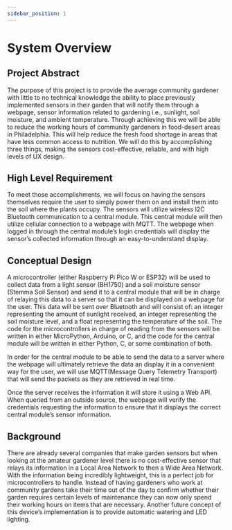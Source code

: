 ```yaml
---
sidebar_position: 1
---
```


# System Overview

## Project Abstract
The purpose of this project is to provide the average community gardener with little to no technical knowledge the ability to place previously implemented sensors in their garden that will notify them through a webpage, sensor information related to gardening i.e., sunlight, soil moisture, and ambient temperature. Through achieving this we will be able to reduce the working hours of community gardeners in food-desert areas in Philadelphia. This will help reduce the fresh food shortage in areas that have less common access to nutrition. We will do this by accomplishing three things, making the sensors cost-effective, reliable, and with high levels of UX design.

## High Level Requirement
To meet those accomplishments, we will focus on having the sensors themselves require the user to simply power them on and install them into the soil where the plants occupy. The sensors will utilize wireless I2C Bluetooth communication to a central module. This central module will then utilize cellular connection to a webpage with MQTT. The webpage when logged in through the central module’s login credentials will display the sensor’s collected information through an easy-to-understand display.

## Conceptual Design
A microcontroller (either Raspberry Pi Pico W or ESP32) will be used to collect data from a light sensor (BH1750) and a soil moisture sensor (Stemma Soil Sensor) and send it to a central module that will be in charge of relaying this data to a server so that it can be displayed on a webpage for the user. This data will be sent over Bluetooth and will consist of: an integer representing the amount of sunlight received, an integer representing the soil moisture level, and a float representing the temperature of the soil. The code for the microcontrollers in charge of reading from the sensors will be written in either MicroPython, Arduino, or C, and the code for the central module will be written in either Python, C, or some combination of both.

In order for the central module to be able to send the data to a server where the webpage will ultimately retrieve the data an display it in a convenient way for the user, we will use MQTT(Message Query Telemetry Transport) that will send the packets as they are retrieved in real time.

Once the server receives the information it will store it using a Web API. When queried from an outside source, the webpage will verify the credentials requesting the information to ensure that it displays the correct central module’s sensor information.

## Background
There are already several companies that make garden sensors but when looking at the amateur gardener level there is no cost-effective sensor that relays its information in a Local Area Network to then a Wide Area Network. With the information being incredibly lightweight, this is a perfect job for microcontrollers to handle. Instead of having gardeners who work at community gardens take their time out of the day to confirm whether their garden requires certain levels of maintenance they can now only spend their working hours on items that are necessary. Another future concept of this device’s implementation is to provide automatic watering and LED lighting.